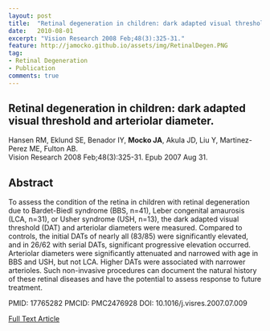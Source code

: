 ```yaml
---
layout: post
title:  "Retinal degeneration in children: dark adapted visual threshold and arteriolar diameter."
date:   2010-08-01
excerpt: "Vision Research 2008 Feb;48(3):325-31."
feature: http://jamocko.github.io/assets/img/RetinalDegen.PNG
tag:
- Retinal Degeneration
- Publication
comments: true
---
```


## Retinal degeneration in children: dark adapted visual threshold and arteriolar diameter.
Hansen RM, Eklund SE, Benador IY, **Mocko JA**, Akula JD, Liu Y, Martinez-Perez ME, Fulton AB.  
Vision Research 2008 Feb;48(3):325-31. Epub 2007 Aug 31.

## Abstract
To assess the condition of the retina in children with retinal degeneration due to Bardet-Biedl syndrome (BBS, n=41), Leber congenital amaurosis (LCA, n=31), or Usher syndrome (USH, n=13), the dark adapted visual threshold (DAT) and arteriolar diameters were measured. Compared to controls, the initial DATs of nearly all (83/85) were significantly elevated, and in 26/62 with serial DATs, significant progressive elevation occurred. Arteriolar diameters were significantly attenuated and narrowed with age in BBS and USH, but not LCA. Higher DATs were associated with narrower arterioles. Such non-invasive procedures can document the natural history of these retinal diseases and have the potential to assess response to future treatment.

PMID: 17765282 PMCID: PMC2476928 DOI: 10.1016/j.visres.2007.07.009

<a href="https://www.ncbi.nlm.nih.gov/pmc/articles/PMC2476928/" class="btn btn-info">Full Text Article</a>
